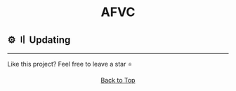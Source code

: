 <h1 align="center">
  AFVC
</h1>

## <a id="id"></a>⚙️ 〢 Updating


---


Like this project? Feel free to leave a star ⭐

<p align="center">
<a href=#top>Back to Top</a>
</p>
